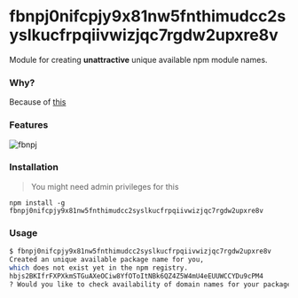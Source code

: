# fbnpj0nifcpjy9x81nw5fnthimudcc2syslkucfrpqiivwizjqc7rgdw2upxre8v

Module for creating __unattractive__ unique available npm module names.


### Why?

Because of [this](http://www.theregister.co.uk/2016/03/23/npm_left_pad_chaos)

### Features

![fbnpj](https://cloud.githubusercontent.com/assets/1814479/14048314/c5757860-f2ad-11e5-8dc6-fd8b4f686cf1.gif)

### Installation

> You might need admin privileges for this

```
npm install -g fbnpj0nifcpjy9x81nw5fnthimudcc2syslkucfrpqiivwizjqc7rgdw2upxre8v
```


### Usage

```bash
$ fbnpj0nifcpjy9x81nw5fnthimudcc2syslkucfrpqiivwizjqc7rgdw2upxre8v
Created an unique available package name for you,
which does not exist yet in the npm registry.
hbjs2BKIfrFXPXkmSTGuAXeOCiw8YfOToItNBk6QZ4Z5W4mU4eEUUWCCYDu9cPM4
? Would you like to check availability of domain names for your package? (Y/n)
```
